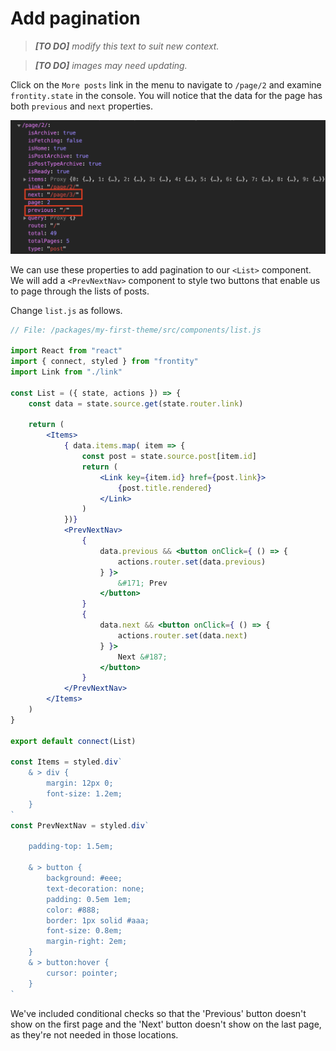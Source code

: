 # Add pagination

> *__[TO DO]__ modify this text to suit new context.*

> *__[TO DO]__ images may need updating.*

Click on the `More posts` link in the menu to navigate to `/page/2` and examine `frontity.state` in the console. You will notice that the data for the page has both `previous` and `next` properties.

<p>
  <img alt="Frontity in the console" src="../assets/part5img1.png" width="700">
</p>

We can use these properties to add pagination to our `<List>` component. We will add a `<PrevNextNav>` component to style two buttons that enable us to page through the lists of posts.

Change `list.js` as follows.

```jsx
// File: /packages/my-first-theme/src/components/list.js

import React from "react"
import { connect, styled } from "frontity"
import Link from "./link"

const List = ({ state, actions }) => {
    const data = state.source.get(state.router.link)

    return (
        <Items>
            { data.items.map( item => {
                const post = state.source.post[item.id]
                return (
                    <Link key={item.id} href={post.link}>
                        {post.title.rendered}
                    </Link>
                )
            })}
            <PrevNextNav>
                {
                    data.previous && <button onClick={ () => {
                        actions.router.set(data.previous)
                    } }>
                        &#171; Prev
                    </button>
                }
                {
                    data.next && <button onClick={ () => {
                        actions.router.set(data.next)
                    } }>
                        Next &#187;
                    </button>
                }
            </PrevNextNav>
        </Items>
    )
}

export default connect(List)

const Items = styled.div`
    & > div {
        margin: 12px 0;
        font-size: 1.2em;
    }
`
const PrevNextNav = styled.div`

    padding-top: 1.5em;

    & > button {
        background: #eee;
        text-decoration: none;
        padding: 0.5em 1em;
        color: #888;
        border: 1px solid #aaa;
        font-size: 0.8em;
        margin-right: 2em;
    }
    & > button:hover {
        cursor: pointer;
    }
`
```

We've included conditional checks so that the 'Previous' button doesn't show on the first page and the 'Next' button doesn't show on the last page, as they're not needed in those locations.